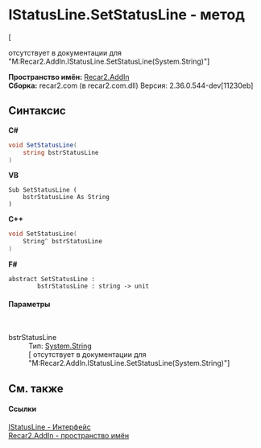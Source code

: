 # IStatusLine.SetStatusLine - метод
 

\[<summary> отсутствует в документации для "M:Recar2.AddIn.IStatusLine.SetStatusLine(System.String)"\]

**Пространство имён:**&nbsp;<a href="96a2666c-3296-a881-fb0f-9d8f97e17c76">Recar2.AddIn</a><br />**Сборка:**&nbsp;recar2.com (в recar2.com.dll) Версия: 2.36.0.544-dev[11230eb]

## Синтаксис

**C#**<br />
``` C#
void SetStatusLine(
	string bstrStatusLine
)
```

**VB**<br />
``` VB
Sub SetStatusLine ( 
	bstrStatusLine As String
)
```

**C++**<br />
``` C++
void SetStatusLine(
	String^ bstrStatusLine
)
```

**F#**<br />
``` F#
abstract SetStatusLine : 
        bstrStatusLine : string -> unit 

```


#### Параметры
&nbsp;<dl><dt>bstrStatusLine</dt><dd>Тип:&nbsp;<a href="http://msdn2.microsoft.com/ru-ru/library/s1wwdcbf" target="_blank">System.String</a><br />\[<param name="bstrStatusLine"/> отсутствует в документации для "M:Recar2.AddIn.IStatusLine.SetStatusLine(System.String)"\]</dd></dl>

## См. также


#### Ссылки
<a href="071d8471-4e35-d07d-5776-14b75f6182dd">IStatusLine - Интерфейс</a><br /><a href="96a2666c-3296-a881-fb0f-9d8f97e17c76">Recar2.AddIn - пространство имён</a><br />